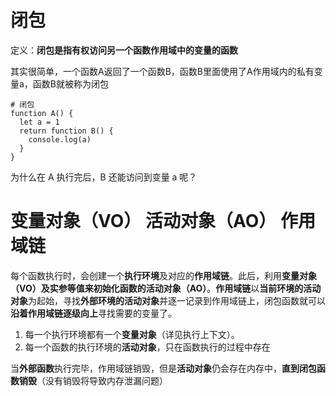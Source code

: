 # 闭包

定义：**闭包是指有权访问另一个函数作用域中的变量的函数**

其实很简单，一个函数A返回了一个函数B，函数B里面使用了A作用域内的私有变量a，函数B就被称为闭包

```
# 闭包
function A() {
  let a = 1
  return function B() {
    console.log(a)
  }
}
```

为什么在 A 执行完后，B 还能访问到变量 a 呢？

# 变量对象（VO） 活动对象（AO） 作用域链

每个函数执行时，会创建一个**执行环境**及对应的**作用域链**。此后，利用**变量对象（VO）**及实参等值来初始化函数的**活动对象（AO）**。**作用域链**以**当前环境的活动对象**为起始，寻找**外部环境的活动对象**并逐一记录到作用域链上，闭包函数就可以**沿着作用域链逐级向上**寻找需要的变量了。

1. 每一个执行环境都有一个**变量对象**（详见执行上下文）。
2. 每一个函数的执行环境的**活动对象**，只在函数执行的过程中存在

当**外部函数**执行完毕，作用域链销毁，但是**活动对象**仍会存在内存中，**直到闭包函数销毁**（没有销毁将导致内存泄漏问题）
